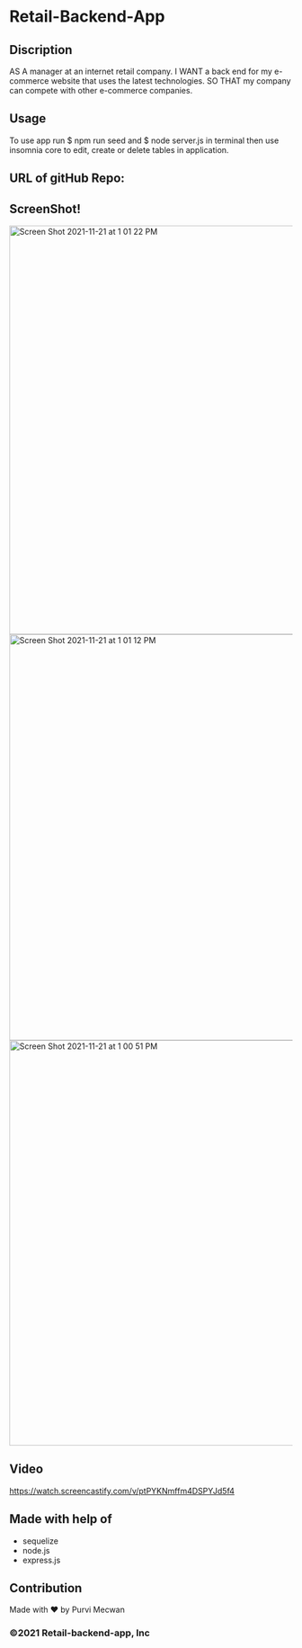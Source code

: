 # Retail-Backend-App

## Discription
AS A manager at an internet retail company. I WANT a back end for my e-commerce website that uses the latest technologies. SO THAT my company can compete with other e-commerce companies.

## Usage
To use app run $ npm run seed and $ node server.js in terminal then use insomnia core to edit, create or delete tables in application.

## URL of gitHub Repo:


## ScreenShot!
<img width="727" alt="Screen Shot 2021-11-21 at 1 01 22 PM" src="https://user-images.githubusercontent.com/86253830/142773644-2023ac3e-a1d5-4fe5-9e21-b8c370ffc2c6.png">
<img width="722" alt="Screen Shot 2021-11-21 at 1 01 12 PM" src="https://user-images.githubusercontent.com/86253830/142773649-90de6263-0a86-42b5-8a35-733630e2214e.png">
<img width="721" alt="Screen Shot 2021-11-21 at 1 00 51 PM" src="https://user-images.githubusercontent.com/86253830/142773651-a92c7035-9f1a-4650-841e-0146dee96b41.png">

## Video
https://watch.screencastify.com/v/ptPYKNmffm4DSPYJd5f4

## Made with help of 
- sequelize
- node.js
- express.js

## Contribution
Made with ❤️  by Purvi Mecwan

### ©️2021 Retail-backend-app, Inc

